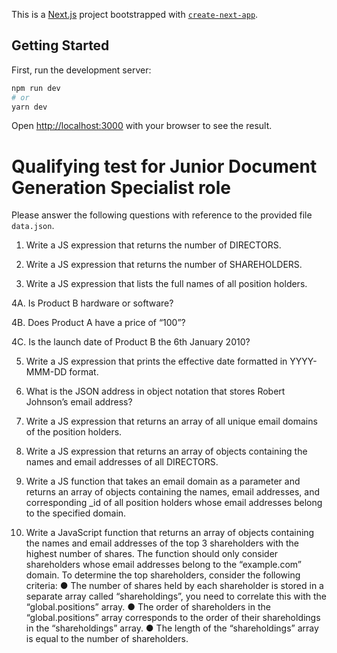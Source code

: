 This is a [Next.js](https://nextjs.org/) project bootstrapped with [`create-next-app`](https://github.com/vercel/next.js/tree/canary/packages/create-next-app).

## Getting Started

First, run the development server:

```bash
npm run dev
# or
yarn dev
```

Open [http://localhost:3000](http://localhost:3000) with your browser to see the result.

<h1>Qualifying test for Junior Document Generation Specialist role</h1>

Please answer the following questions with reference to the provided file `data.json`.

1. Write a JS expression that returns the number of DIRECTORS.

2. Write a JS expression that returns the number of SHAREHOLDERS.

3. Write a JS expression that lists the full names of all position holders.

4A. Is Product B hardware or software?

4B. Does Product A have a price of “100”?

4C. Is the launch date of Product B the 6th January 2010?

5. Write a JS expression that prints the effective date formatted in YYYY-MMM-DD format.

6. What is the JSON address in object notation that stores Robert Johnson’s email address? 

7. Write a JS expression that returns an array of all unique email domains of the position holders.

8. Write a JS expression that returns an array of objects containing the names and email addresses of all DIRECTORS.

9. Write a JS function that takes an email domain as a parameter and returns an array of objects containing the names, email addresses, and corresponding _id of all position holders whose email addresses belong to the specified domain.

10. Write a JavaScript function that returns an array of objects containing the names and email addresses of the top 3 shareholders with the highest number of shares. The function should only consider shareholders whose email addresses belong to the “example.com” domain.
To determine the top shareholders, consider the following criteria:
●	The number of shares held by each shareholder is stored in a separate array called “shareholdings”, you need to correlate this with the “global.positions” array.
●	The order of shareholders in the “global.positions” array corresponds to the order of their shareholdings in the “shareholdings” array.
●	The length of the “shareholdings” array is equal to the number of shareholders.

